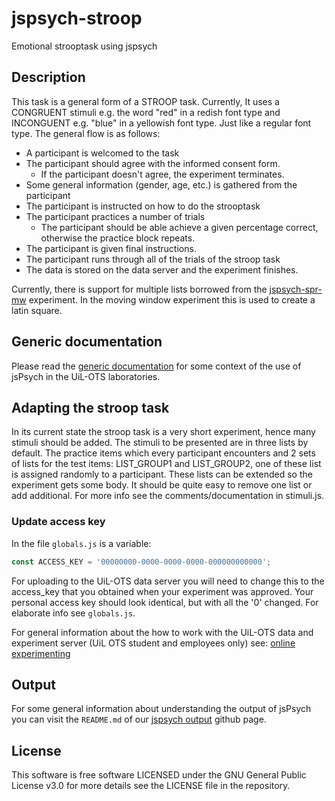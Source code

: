 # jspsych-stroop
Emotional strooptask using jspsych

## Description
This task is a general form of a STROOP task. Currently, It uses a CONGRUENT 
stimuli e.g. the word "red" in a redish font type and INCONGUENT e.g.
"blue" in a yellowish font type. Just like a regular font type. The general
flow is as follows:
- A participant is welcomed to the task
- The participant should agree with the informed consent form.
  - If the participant doesn't agree, the experiment terminates.
- Some general information (gender, age, etc.) is gathered from the participant
- The participant is instructed on how to do the strooptask
- The participant practices a number of trials
  - The participant should be able achieve a given percentage correct, otherwise
    the practice block repeats.
- The participant is given final instructions.
- The participant runs through all of the trials of the stroop task
- The data is stored on the data server and the experiment finishes.

Currently, there is support for multiple lists borrowed from the
[jspsych-spr-mw](https://github.com/UiL-OTS-labs/jspsych-spr-mw) experiment.
In the moving window experiment this is used to create a latin square.

## Generic documentation
Please read the [generic documentation](https://github.com/UiL-OTS-labs/jspsych-uil-template-docs)
for some context of the use of jsPsych in the UiL-OTS laboratories.

## Adapting the stroop task
In its current state the stroop task is a very short experiment, hence many stimuli
should be added. The stimuli to be presented are in three lists by default.
The practice items which every participant encounters and 2 sets of lists for
the test items: LIST_GROUP1 and LIST_GROUP2, one of these list is assigned
randomly to a participant. These lists can be extended so the experiment
gets some body. It should be quite easy to remove one list or add 
additional. For more info see the comments/documentation in stimuli.js.

### Update access key
In the file `globals.js` is a variable:
```javascript
const ACCESS_KEY = '00000000-0000-0000-0000-000000000000';
```
For uploading to the UiL-OTS data server you will need to change
this to the access_key that you obtained when your experiment
was approved. Your personal access key should look identical, but
with all the '0' changed. For elaborate info see `globals.js`.

For general information about the how to work with the UiL-OTS 
data and experiment server (UiL OTS student and employees only)
see: [online experimenting][3]

## Output
For some general information about understanding the output of jsPsych you
can visit the `README.md` of our [jspsych output][1] github page.

## License
This software is free software LICENSED under the GNU General Public License v3.0
for more details see the LICENSE file in the repository.

[1]:<https://github.com/UiL-OTS-labs/jspsych-output>
[2]:<https://www.jspsych.org/plugins/overview/#list-of-available-plugins>
[3]:<https://uilots-labs.wp.hum.uu.nl/how-to/online-experimenting/>

